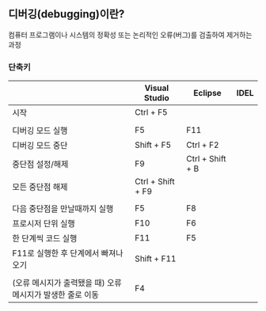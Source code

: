 ## 디버깅(debugging)이란?
컴퓨터 프로그램이나 시스템의 정확성 또는 논리적인 오류(버그)를 검출하여 제거하는 과정


### 단축키

||Visual Studio | Eclipse | IDEL |
|---|---|---|---|
|시작 |Ctrl + F5| | |
||
|디버깅 모드 실행 | F5 | F11 |
|디버깅 모드 중단 | Shift + F5 | Ctrl + F2 |
|중단점 설정/해제 | F9 | Ctrl + Shift + B |
|모든 중단점 해제 | Ctrl + Shift + F9 ||
||
|다음 중단점을 만날때까지 실행 | F5 | F8 |
|프로시저 단위 실행 | F10 | F6 |
|한 단계씩 코드 실행 | F11 | F5 |
|F11로 실행한 후 단계에서 빠져나오기 |Shift + F11||
||
|(오류 메시지가 출력됐을 때) 오류 메시지가 발생한 줄로 이동 |F4||
